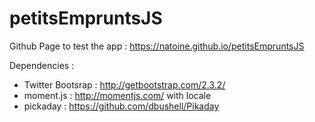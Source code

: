 # petitsEmpruntsJS

Github Page to test the app : https://natoine.github.io/petitsEmpruntsJS

Dependencies :
* Twitter Bootsrap : http://getbootstrap.com/2.3.2/
* moment.js : http://momentjs.com/ with locale
* pickaday : https://github.com/dbushell/Pikaday